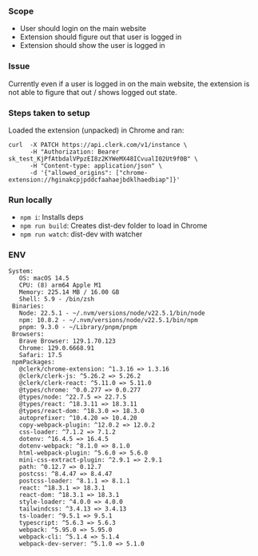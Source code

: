 
### Scope
- User should login on the main website
- Extension should figure out that user is logged in
- Extension should show the user is logged in

### Issue
Currently even if a user is logged in on the main website, the extension is not able to figure that out / shows logged out state.

### Steps taken to setup
Loaded the extension (unpacked) in Chrome and ran:
```
curl  -X PATCH https://api.clerk.com/v1/instance \
      -H "Authorization: Bearer sk_test_KjPfAtbdalVPpzEI8z2KYWeMX48ICvualI02Ut9f0B" \
      -H "Content-type: application/json" \
      -d '{"allowed_origins": ["chrome-extension://hginakcpjpddcfaahaejbdklhaedbiap"]}'
```
### Run locally
- `npm i`: Installs deps
- `npm run build`: Creates dist-dev folder to load in Chrome
- `npm run watch`: dist-dev with watcher

### ENV
 ```
 System:
    OS: macOS 14.5
    CPU: (8) arm64 Apple M1
    Memory: 225.14 MB / 16.00 GB
    Shell: 5.9 - /bin/zsh
  Binaries:
    Node: 22.5.1 - ~/.nvm/versions/node/v22.5.1/bin/node
    npm: 10.8.2 - ~/.nvm/versions/node/v22.5.1/bin/npm
    pnpm: 9.3.0 - ~/Library/pnpm/pnpm
  Browsers:
    Brave Browser: 129.1.70.123
    Chrome: 129.0.6668.91
    Safari: 17.5
  npmPackages:
    @clerk/chrome-extension: ^1.3.16 => 1.3.16 
    @clerk/clerk-js: ^5.26.2 => 5.26.2 
    @clerk/clerk-react: ^5.11.0 => 5.11.0 
    @types/chrome: ^0.0.277 => 0.0.277 
    @types/node: ^22.7.5 => 22.7.5 
    @types/react: ^18.3.11 => 18.3.11 
    @types/react-dom: ^18.3.0 => 18.3.0 
    autoprefixer: ^10.4.20 => 10.4.20 
    copy-webpack-plugin: ^12.0.2 => 12.0.2 
    css-loader: ^7.1.2 => 7.1.2 
    dotenv: ^16.4.5 => 16.4.5 
    dotenv-webpack: ^8.1.0 => 8.1.0 
    html-webpack-plugin: ^5.6.0 => 5.6.0 
    mini-css-extract-plugin: ^2.9.1 => 2.9.1 
    path: ^0.12.7 => 0.12.7 
    postcss: ^8.4.47 => 8.4.47 
    postcss-loader: ^8.1.1 => 8.1.1 
    react: ^18.3.1 => 18.3.1 
    react-dom: ^18.3.1 => 18.3.1 
    style-loader: ^4.0.0 => 4.0.0 
    tailwindcss: ^3.4.13 => 3.4.13 
    ts-loader: ^9.5.1 => 9.5.1 
    typescript: ^5.6.3 => 5.6.3 
    webpack: ^5.95.0 => 5.95.0 
    webpack-cli: ^5.1.4 => 5.1.4 
    webpack-dev-server: ^5.1.0 => 5.1.0 
```
